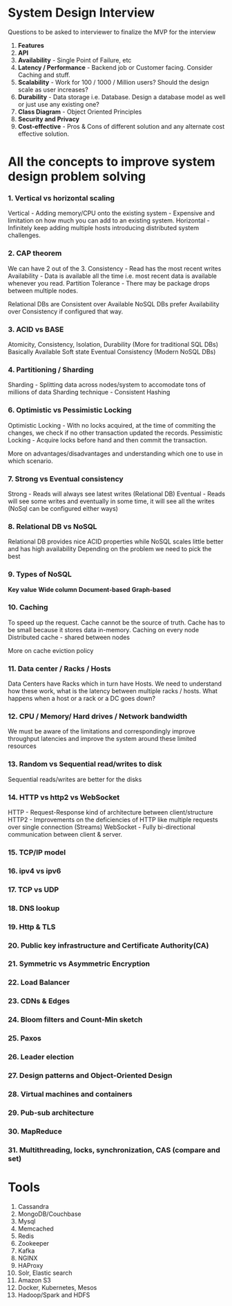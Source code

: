 # System Design Interview

Questions to be asked to interviewer to finalize the MVP for the interview
1. **Features**
2. **API**
3. **Availability** - Single Point of Failure, etc
4. **Latency / Performance** - Backend job or Customer facing. Consider Caching and stuff.
5. **Scalability** - Work for 100 / 1000 / Million users? Should the design scale as user increases?
6. **Durability** - Data storage i.e. Database. Design a database model as well or just use any existing one?
7. **Class Diagram** - Object Oriented Principles
8. **Security and Privacy** 
9. **Cost-effective** - Pros & Cons of different solution and any alternate cost effective solution.


# All the concepts to improve system design problem solving

### 1. Vertical vs horizontal scaling
  Vertical - Adding memory/CPU onto the existing system - Expensive and limitation on how much you can add to an existing system.
  Horizontal - Infinitely keep adding multiple hosts introducing distributed system challenges.
  
### 2. CAP theorem
  We can have 2 out of the 3.
  Consistency - Read has the most recent writes
  Availability - Data is available all the time i.e. most recent data is available whenever you read.
  Partition Tolerance - There may be package drops between multiple nodes.
  
  Relational DBs are Consistent over Available
  NoSQL DBs prefer Availability over Consistency if configured that way.
  
### 3. ACID vs BASE
  Atomicity, Consistency, Isolation, Durability (More for traditional SQL DBs)
  Basically Available Soft state Eventual Consistency (Modern NoSQL DBs)

### 4. Partitioning / Sharding
  Sharding - Splitting data across nodes/system to accomodate tons of millions of data
  Sharding technique - Consistent Hashing

### 6. Optimistic vs Pessimistic Locking
  Optimistic Locking - With no locks acquired, at the time of commiting the changes, we check if no other transaction updated the records.
  Pessimistic Locking - Acquire locks before hand and then commit the transaction.
  
  More on advantages/disadvantages and understanding which one to use in which scenario.

### 7. Strong vs Eventual consistency
  Strong - Reads will always see latest writes (Relational DB)
  Eventual - Reads will see some writes and eventually in some time, it will see all the writes (NoSql can be configured either ways)

### 8. Relational DB vs NoSQL
  Relational DB provides nice ACID properties while NoSQL scales little better and has high availability
  Depending on the problem we need to pick the best

### 9. Types of NoSQL
  **Key value**
  **Wide column**
  **Document-based**
  **Graph-based**

### 10. Caching
  To speed up the request. Cache cannot be the source of truth. Cache has to be small because it stores data in-memory.
  Caching on every node
  Distributed cache - shared between nodes
  
  More on cache eviction policy

### 11. Data center / Racks / Hosts
  Data Centers have Racks which in turn have Hosts. We need to understand how these work, what is the latency between multiple racks / hosts. What happens when a host or a rack or a DC goes down?

### 12. CPU / Memory/ Hard drives / Network bandwidth
  We must be aware of the limitations and correspondingly improve throughput latencies and improve the system around these limited resources

### 13. Random vs Sequential read/writes to disk
  Sequential reads/writes are better for the disks

### 14. HTTP vs http2 vs WebSocket
  HTTP - Request-Response kind of architecture between client/structure
  HTTP2 - Improvements on the deficiencies of HTTP like multiple requests over single connection (Streams)
  WebSocket - Fully bi-directional communication between client & server.

### 15. TCP/IP model

### 16. ipv4 vs ipv6

### 17. TCP vs UDP

### 18. DNS lookup

### 19. Http & TLS

### 20. Public key infrastructure and Certificate Authority(CA)

### 21. Symmetric vs Asymmetric Encryption

### 22. Load Balancer

### 23. CDNs & Edges

### 24. Bloom filters and Count-Min sketch

### 25. Paxos 

### 26. Leader election

### 27. Design patterns and Object-Oriented Design

### 28. Virtual machines and containers

### 29. Pub-sub architecture 

### 30. MapReduce

### 31. Multithreading, locks, synchronization, CAS (compare and set)


# Tools

1. Cassandra
2. MongoDB/Couchbase
3. Mysql
4. Memcached
5. Redis
6. Zookeeper
7. Kafka
8. NGINX
9. HAProxy
10. Solr, Elastic search
11. Amazon S3
12. Docker, Kubernetes, Mesos
13. Hadoop/Spark and HDFS
